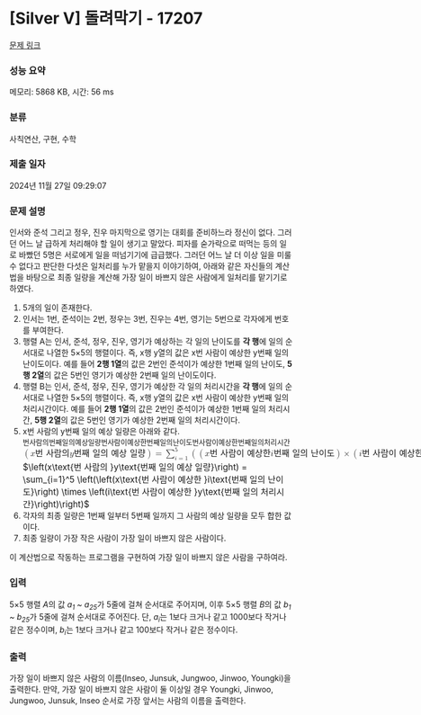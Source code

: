 # [Silver V] 돌려막기 - 17207 

[문제 링크](https://www.acmicpc.net/problem/17207) 

### 성능 요약

메모리: 5868 KB, 시간: 56 ms

### 분류

사칙연산, 구현, 수학

### 제출 일자

2024년 11월 27일 09:29:07

### 문제 설명

<p>인서와 준석 그리고 정우, 진우 마지막으로 영기는 대회를 준비하느라 정신이 없다. 그러던 어느 날 급하게 처리해야 할 일이 생기고 말았다. 피자를 숟가락으로 떠먹는 등의 일로 바빴던 5명은 서로에게 일을 떠넘기기에 급급했다. 그러던 어느 날 더 이상 일을 미룰 수 없다고 판단한 다섯은 일처리를 누가 맡을지 이야기하여, 아래와 같은 자신들의 계산법을 바탕으로 최종 일량을 계산해 가장 일이 바쁘지 않은 사람에게 일처리를 맡기기로 하였다.</p>

<ol>
	<li>5개의 일이 존재한다.</li>
	<li>인서는 1번, 준석이는 2번, 정우는 3번, 진우는 4번, 영기는 5번으로 각자에게 번호를 부여한다.</li>
	<li>행렬 A는 인서, 준석, 정우, 진우, 영기가 예상하는 각 일의 난이도를 <strong>각 행</strong>에 일의 순서대로 나열한 5×5의 행렬이다. 즉, x행 y열의 값은 x번 사람이 예상한 y번째 일의 난이도이다. 예를 들어 <strong>2행 1열</strong>의 값은 2번인 준석이가 예상한 1번째 일의 난이도, <strong>5행 2열</strong>의 값은 5번인 영기가 예상한 2번째 일의 난이도이다.</li>
	<li>행렬 B는 인서, 준석, 정우, 진우, 영기가 예상한 각 일의 처리시간을 <strong>각 행</strong>에 일의 순서대로 나열한 5×5의 행렬이다. 즉, x행 y열의 값은 x번 사람이 예상한 y번째 일의 처리시간이다. 예를 들어 <strong>2행 1열</strong>의 값은 2번인 준석이가 예상한 1번째 일의 처리시간, <strong>5행 2열</strong>의 값은 5번인 영기가 예상한 2번째 일의 처리시간이다.</li>
	<li>x번 사람의 y번째 일의 예상 일량은 아래와 같다.<br>
	<mjx-container class="MathJax" jax="CHTML" style="font-size: 109%; position: relative;"><mjx-math class="MJX-TEX" aria-hidden="true"><mjx-mrow><mjx-mo class="mjx-n"><mjx-c class="mjx-c28"></mjx-c></mjx-mo><mjx-mi class="mjx-i"><mjx-c class="mjx-c1D465 TEX-I"></mjx-c></mjx-mi><mjx-mtext class="mjx-n"><mjx-utext variant="normal" style="font-size: 82.6%; padding: 0.909em 0px 0.242em; font-family: MJXZERO, serif;">번</mjx-utext><mjx-c class="mjx-c20"></mjx-c><mjx-utext variant="normal" style="font-size: 82.6%; padding: 0.909em 0px 0.242em; font-family: MJXZERO, serif;">사</mjx-utext><mjx-utext variant="normal" style="font-size: 82.6%; padding: 0.909em 0px 0.242em; font-family: MJXZERO, serif;">람</mjx-utext><mjx-utext variant="normal" style="font-size: 82.6%; padding: 0.909em 0px 0.242em; font-family: MJXZERO, serif;">의</mjx-utext><mjx-c class="mjx-cA0"></mjx-c></mjx-mtext><mjx-mi class="mjx-i"><mjx-c class="mjx-c1D466 TEX-I"></mjx-c></mjx-mi><mjx-mtext class="mjx-n"><mjx-utext variant="normal" style="font-size: 82.6%; padding: 0.909em 0px 0.242em; font-family: MJXZERO, serif;">번</mjx-utext><mjx-utext variant="normal" style="font-size: 82.6%; padding: 0.909em 0px 0.242em; font-family: MJXZERO, serif;">째</mjx-utext><mjx-c class="mjx-c20"></mjx-c><mjx-utext variant="normal" style="font-size: 82.6%; padding: 0.909em 0px 0.242em; font-family: MJXZERO, serif;">일</mjx-utext><mjx-utext variant="normal" style="font-size: 82.6%; padding: 0.909em 0px 0.242em; font-family: MJXZERO, serif;">의</mjx-utext><mjx-c class="mjx-c20"></mjx-c><mjx-utext variant="normal" style="font-size: 82.6%; padding: 0.909em 0px 0.242em; font-family: MJXZERO, serif;">예</mjx-utext><mjx-utext variant="normal" style="font-size: 82.6%; padding: 0.909em 0px 0.242em; font-family: MJXZERO, serif;">상</mjx-utext><mjx-c class="mjx-c20"></mjx-c><mjx-utext variant="normal" style="font-size: 82.6%; padding: 0.909em 0px 0.242em; font-family: MJXZERO, serif;">일</mjx-utext><mjx-utext variant="normal" style="font-size: 82.6%; padding: 0.909em 0px 0.242em; font-family: MJXZERO, serif;">량</mjx-utext></mjx-mtext><mjx-mo class="mjx-n"><mjx-c class="mjx-c29"></mjx-c></mjx-mo></mjx-mrow><mjx-mo class="mjx-n" space="4"><mjx-c class="mjx-c3D"></mjx-c></mjx-mo><mjx-munderover space="4" limits="false"><mjx-mo class="mjx-sop"><mjx-c class="mjx-c2211 TEX-S1"></mjx-c></mjx-mo><mjx-script style="vertical-align: -0.285em; margin-left: 0px;"><mjx-mn class="mjx-n" size="s"><mjx-c class="mjx-c35"></mjx-c></mjx-mn><mjx-spacer style="margin-top: 0.276em;"></mjx-spacer><mjx-texatom size="s" texclass="ORD"><mjx-mi class="mjx-i"><mjx-c class="mjx-c1D456 TEX-I"></mjx-c></mjx-mi><mjx-mo class="mjx-n"><mjx-c class="mjx-c3D"></mjx-c></mjx-mo><mjx-mn class="mjx-n"><mjx-c class="mjx-c31"></mjx-c></mjx-mn></mjx-texatom></mjx-script></mjx-munderover><mjx-mrow space="2"><mjx-mo class="mjx-n"><mjx-c class="mjx-c28"></mjx-c></mjx-mo><mjx-mrow><mjx-mo class="mjx-n"><mjx-c class="mjx-c28"></mjx-c></mjx-mo><mjx-mi class="mjx-i"><mjx-c class="mjx-c1D465 TEX-I"></mjx-c></mjx-mi><mjx-mtext class="mjx-n"><mjx-utext variant="normal" style="font-size: 82.6%; padding: 0.909em 0px 0.242em; font-family: MJXZERO, serif;">번</mjx-utext><mjx-c class="mjx-c20"></mjx-c><mjx-utext variant="normal" style="font-size: 82.6%; padding: 0.909em 0px 0.242em; font-family: MJXZERO, serif;">사</mjx-utext><mjx-utext variant="normal" style="font-size: 82.6%; padding: 0.909em 0px 0.242em; font-family: MJXZERO, serif;">람</mjx-utext><mjx-utext variant="normal" style="font-size: 82.6%; padding: 0.909em 0px 0.242em; font-family: MJXZERO, serif;">이</mjx-utext><mjx-c class="mjx-c20"></mjx-c><mjx-utext variant="normal" style="font-size: 82.6%; padding: 0.909em 0px 0.242em; font-family: MJXZERO, serif;">예</mjx-utext><mjx-utext variant="normal" style="font-size: 82.6%; padding: 0.909em 0px 0.242em; font-family: MJXZERO, serif;">상</mjx-utext><mjx-utext variant="normal" style="font-size: 82.6%; padding: 0.909em 0px 0.242em; font-family: MJXZERO, serif;">한</mjx-utext><mjx-c class="mjx-cA0"></mjx-c></mjx-mtext><mjx-mi class="mjx-i"><mjx-c class="mjx-c1D456 TEX-I"></mjx-c></mjx-mi><mjx-mtext class="mjx-n"><mjx-utext variant="normal" style="font-size: 82.6%; padding: 0.909em 0px 0.242em; font-family: MJXZERO, serif;">번</mjx-utext><mjx-utext variant="normal" style="font-size: 82.6%; padding: 0.909em 0px 0.242em; font-family: MJXZERO, serif;">째</mjx-utext><mjx-c class="mjx-c20"></mjx-c><mjx-utext variant="normal" style="font-size: 82.6%; padding: 0.909em 0px 0.242em; font-family: MJXZERO, serif;">일</mjx-utext><mjx-utext variant="normal" style="font-size: 82.6%; padding: 0.909em 0px 0.242em; font-family: MJXZERO, serif;">의</mjx-utext><mjx-c class="mjx-c20"></mjx-c><mjx-utext variant="normal" style="font-size: 82.6%; padding: 0.909em 0px 0.242em; font-family: MJXZERO, serif;">난</mjx-utext><mjx-utext variant="normal" style="font-size: 82.6%; padding: 0.909em 0px 0.242em; font-family: MJXZERO, serif;">이</mjx-utext><mjx-utext variant="normal" style="font-size: 82.6%; padding: 0.909em 0px 0.242em; font-family: MJXZERO, serif;">도</mjx-utext></mjx-mtext><mjx-mo class="mjx-n"><mjx-c class="mjx-c29"></mjx-c></mjx-mo></mjx-mrow><mjx-mo class="mjx-n" space="3"><mjx-c class="mjx-cD7"></mjx-c></mjx-mo><mjx-mrow space="3"><mjx-mo class="mjx-n"><mjx-c class="mjx-c28"></mjx-c></mjx-mo><mjx-mi class="mjx-i"><mjx-c class="mjx-c1D456 TEX-I"></mjx-c></mjx-mi><mjx-mtext class="mjx-n"><mjx-utext variant="normal" style="font-size: 82.6%; padding: 0.909em 0px 0.242em; font-family: MJXZERO, serif;">번</mjx-utext><mjx-c class="mjx-c20"></mjx-c><mjx-utext variant="normal" style="font-size: 82.6%; padding: 0.909em 0px 0.242em; font-family: MJXZERO, serif;">사</mjx-utext><mjx-utext variant="normal" style="font-size: 82.6%; padding: 0.909em 0px 0.242em; font-family: MJXZERO, serif;">람</mjx-utext><mjx-utext variant="normal" style="font-size: 82.6%; padding: 0.909em 0px 0.242em; font-family: MJXZERO, serif;">이</mjx-utext><mjx-c class="mjx-c20"></mjx-c><mjx-utext variant="normal" style="font-size: 82.6%; padding: 0.909em 0px 0.242em; font-family: MJXZERO, serif;">예</mjx-utext><mjx-utext variant="normal" style="font-size: 82.6%; padding: 0.909em 0px 0.242em; font-family: MJXZERO, serif;">상</mjx-utext><mjx-utext variant="normal" style="font-size: 82.6%; padding: 0.909em 0px 0.242em; font-family: MJXZERO, serif;">한</mjx-utext><mjx-c class="mjx-cA0"></mjx-c></mjx-mtext><mjx-mi class="mjx-i"><mjx-c class="mjx-c1D466 TEX-I"></mjx-c></mjx-mi><mjx-mtext class="mjx-n"><mjx-utext variant="normal" style="font-size: 82.6%; padding: 0.909em 0px 0.242em; font-family: MJXZERO, serif;">번</mjx-utext><mjx-utext variant="normal" style="font-size: 82.6%; padding: 0.909em 0px 0.242em; font-family: MJXZERO, serif;">째</mjx-utext><mjx-c class="mjx-c20"></mjx-c><mjx-utext variant="normal" style="font-size: 82.6%; padding: 0.909em 0px 0.242em; font-family: MJXZERO, serif;">일</mjx-utext><mjx-utext variant="normal" style="font-size: 82.6%; padding: 0.909em 0px 0.242em; font-family: MJXZERO, serif;">의</mjx-utext><mjx-c class="mjx-c20"></mjx-c><mjx-utext variant="normal" style="font-size: 82.6%; padding: 0.909em 0px 0.242em; font-family: MJXZERO, serif;">처</mjx-utext><mjx-utext variant="normal" style="font-size: 82.6%; padding: 0.909em 0px 0.242em; font-family: MJXZERO, serif;">리</mjx-utext><mjx-utext variant="normal" style="font-size: 82.6%; padding: 0.909em 0px 0.242em; font-family: MJXZERO, serif;">시</mjx-utext><mjx-utext variant="normal" style="font-size: 82.6%; padding: 0.909em 0px 0.242em; font-family: MJXZERO, serif;">간</mjx-utext></mjx-mtext><mjx-mo class="mjx-n"><mjx-c class="mjx-c29"></mjx-c></mjx-mo></mjx-mrow><mjx-mo class="mjx-n"><mjx-c class="mjx-c29"></mjx-c></mjx-mo></mjx-mrow></mjx-math><mjx-assistive-mml unselectable="on" display="inline"><math xmlns="http://www.w3.org/1998/Math/MathML"><mrow data-mjx-texclass="INNER"><mo data-mjx-texclass="OPEN">(</mo><mi>x</mi><mtext>번 사람의 </mtext><mi>y</mi><mtext>번째 일의 예상 일량</mtext><mo data-mjx-texclass="CLOSE">)</mo></mrow><mo>=</mo><munderover><mo data-mjx-texclass="OP">∑</mo><mrow data-mjx-texclass="ORD"><mi>i</mi><mo>=</mo><mn>1</mn></mrow><mn>5</mn></munderover><mrow data-mjx-texclass="INNER"><mo data-mjx-texclass="OPEN">(</mo><mrow data-mjx-texclass="INNER"><mo data-mjx-texclass="OPEN">(</mo><mi>x</mi><mtext>번 사람이 예상한 </mtext><mi>i</mi><mtext>번째 일의 난이도</mtext><mo data-mjx-texclass="CLOSE">)</mo></mrow><mo>×</mo><mrow data-mjx-texclass="INNER"><mo data-mjx-texclass="OPEN">(</mo><mi>i</mi><mtext>번 사람이 예상한 </mtext><mi>y</mi><mtext>번째 일의 처리시간</mtext><mo data-mjx-texclass="CLOSE">)</mo></mrow><mo data-mjx-texclass="CLOSE">)</mo></mrow></math></mjx-assistive-mml><span aria-hidden="true" class="no-mathjax mjx-copytext">$\left(x\text{번 사람의 }y\text{번째 일의 예상 일량}\right) = \sum_{i=1}^5 \left(\left(x\text{번 사람이 예상한 }i\text{번째 일의 난이도}\right) \times \left(i\text{번 사람이 예상한 }y\text{번째 일의 처리시간}\right)\right)$</span> </mjx-container></li>
	<li>각자의 최종 일량은 1번째 일부터 5번째 일까지 그 사람의 예상 일량을 모두 합한 값이다.</li>
	<li>최종 일량이 가장 작은 사람이 가장 일이 바쁘지 않은 사람이다.</li>
</ol>

<p>이 계산법으로 작동하는 프로그램을 구현하여 가장 일이 바쁘지 않은 사람을 구하여라.</p>

### 입력 

 <p>5×5 행렬 <em>A</em>의 값 <em>a<sub>1</sub> ~ a<sub>25</sub></em>가 5줄에 걸쳐 순서대로 주어지며, 이후 5×5 행렬 <em>B</em>의 값<em> b<sub>1 </sub>~ b<sub>25</sub></em>가 5줄에 걸쳐 순서대로 주어진다. 단, <em>a<sub>i</sub></em>는 1보다 크거나 같고 1000보다 작거나 같은 정수이며, <em>b<sub>i</sub></em>는 1보다 크거나 같고 100보다 작거나 같은 정수이다.</p>

### 출력 

 <p>가장 일이 바쁘지 않은 사람의 이름(Inseo, Junsuk, Jungwoo, Jinwoo, Youngki)을 출력한다. 만약, 가장 일이 바쁘지 않은 사람이 둘 이상일 경우 Youngki, Jinwoo, Jungwoo, Junsuk, Inseo 순서로 가장 앞서는 사람의 이름을 출력한다.</p>

